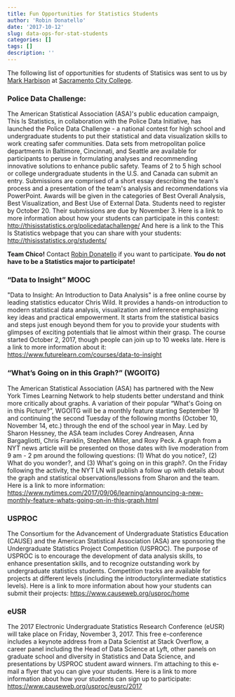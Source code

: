 ```yaml
---
title: Fun Opportunities for Statistics Students
author: 'Robin Donatello'
date: '2017-10-12'
slug: data-ops-for-stat-students
categories: []
tags: []
description: ''
---
```


The following list of opportunities for students of Statisics was sent to us by [Mark Harbison](http://wserver.scc.losrios.edu/~harbism/) at [Sacramento City College](http://www.scc.losrios.edu/). 


### Police Data Challenge:  
The American Statistical Association (ASA)'s public education campaign, This Is Statistics, in collaboration with the Police Data Initiative, has launched the Police Data Challenge - a national contest for high school and undergraduate students to put their statistical and data visualization skills to work creating safer communities.  Data sets from metropolitan police departments in Baltimore, Cincinnati, and Seattle are available for participants to peruse in formulating analyses and recommending innovative solutions to enhance public safety.  Teams of 2 to 5 high school or college undergraduate students in the U.S. and Canada can submit an entry.  Submissions are comprised of a short essay describing the team's process and a presentation of the team's analysis and recommendations via PowerPoint.  Awards will be given in the categories of Best Overall Analysis, Best Visualization, and Best Use of External Data.  Students need to register by October 20.  Their submissions are due by November 3. 
Here is a link to more information about how your students can participate in this contest:   http://thisisstatistics.org/policedatachallenge/
And here is a link to the This Is Statistics webpage that you can share with your students:   http://thisisstatistics.org/students/

**Team Chico!** Contact [Robin Donatello](www.norcalbiostat.com) if you want to participate. **You do not have to be a Statistics major to participate!**
 
### “Data to Insight” MOOC
"Data to Insight: An Introduction to Data Analysis" is a free online course by leading statistics educator Chris Wild.  It provides a hands-on introduction to modern statistical data analysis, visualization and inference emphasizing key ideas and practical empowerment.  It starts from the statistical basics and steps just enough beyond them for you to provide your students with glimpses of exciting potentials that lie almost within their grasp.  The course started October 2, 2017, though people can join up to 10 weeks late.  Here is a link to more information about it:   https://www.futurelearn.com/courses/data-to-insight
 
### “What’s Going on in this Graph?” (WGOITG)
The American Statistical Association (ASA) has partnered with the New York Times Learning Network to help students better understand and think more critically about graphs.  A variation of their popular “What's Going on in this Picture?”, WGOITG will be a monthly feature starting September 19 and continuing the second Tuesday of the following months (October 10, November 14, etc.) through the end of the school year in May.  Led by Sharon Hessney, the ASA team includes Corey Andreasen, Anna Bargagliotti, Chris Franklin, Stephen Miller, and Roxy Peck.  A graph from a NYT news article will be presented on those dates with live moderation from 9 am - 2 pm around the following questions: (1) What do you notice?, (2) What do you wonder?, and (3) What's going on in this graph?.  On the Friday following the activity, the NYT LN will publish a follow up with details about the graph and statistical observations/lessons from Sharon and the team.  Here is a link to more information: https://www.nytimes.com/2017/09/06/learning/announcing-a-new-monthly-feature-whats-going-on-in-this-graph.html
 
### USPROC
The Consortium for the Advancement of Undergraduate Statistics Education (CAUSE) and the American Statistical Association (ASA) are sponsoring the Undergraduate Statistics Project Competition (USPROC).  The purpose of USPROC is to encourage the development of data analysis skills, to enhance presentation skills, and to recognize outstanding work by undergraduate statistics students.  Competition tracks are available for projects at different levels (including the introductory/intermediate statistics levels).  Here is a link to more information about how your students can submit their projects:   https://www.causeweb.org/usproc/home
 
### eUSR

The 2017 Electronic Undergraduate Statistics Research Conference (eUSR) will take place on Friday, November 3, 2017.  This free e-conference includes a keynote address from a Data Scientist at Stack Overflow, a career panel including the Head of Data Science at Lyft, other panels on graduate school and diversity in Statistics and Data Science, and presentations by USPROC student award winners.  I’m attaching to this e-mail a flyer that you can give your students.  Here is a link to more information about how your students can sign up to participate:  https://www.causeweb.org/usproc/eusrc/2017


